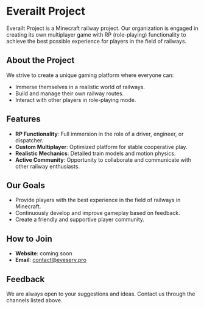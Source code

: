 # Everailt Project

Everailt Project is a Minecraft railway project. Our organization is engaged in creating its own multiplayer game with RP (role-playing) functionality to achieve the best possible experience for players in the field of railways.

## About the Project

We strive to create a unique gaming platform where everyone can:

- Immerse themselves in a realistic world of railways.
- Build and manage their own railway routes.
- Interact with other players in role-playing mode.

## Features

- **RP Functionality**: Full immersion in the role of a driver, engineer, or dispatcher.
- **Custom Multiplayer**: Optimized platform for stable cooperative play.
- **Realistic Mechanics**: Detailed train models and motion physics.
- **Active Community**: Opportunity to collaborate and communicate with other railway enthusiasts.

## Our Goals

- Provide players with the best experience in the field of railways in Minecraft.
- Continuously develop and improve gameplay based on feedback.
- Create a friendly and supportive player community.

## How to Join

- **Website**: coming soon
- **Email**: contact@eveserv.pro

## Feedback

We are always open to your suggestions and ideas. Contact us through the channels listed above.
